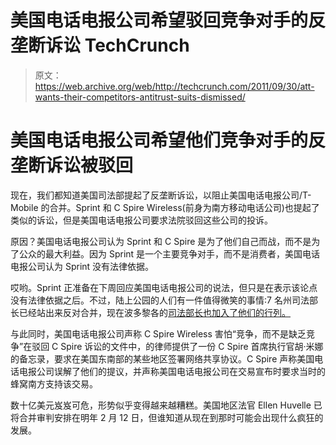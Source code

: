 # 美国电话电报公司希望驳回竞争对手的反垄断诉讼 TechCrunch

> 原文：<https://web.archive.org/web/http://techcrunch.com/2011/09/30/att-wants-their-competitors-antitrust-suits-dismissed/>

# 美国电话电报公司希望他们竞争对手的反垄断诉讼被驳回

现在，我们都知道美国司法部提起了反垄断诉讼，以阻止美国电话电报公司/T-Mobile 的合并。Sprint 和 C Spire Wireless(前身为南方移动电话公司)也提起了类似的诉讼，但是美国电话电报公司要求法院驳回这些公司的投诉。

原因？美国电话电报公司认为 Sprint 和 C Spire 是为了他们自己而战，而不是为了公众的最大利益。因为 Sprint 是一个主要竞争对手，而不是消费者，美国电话电报公司认为 Sprint 没有法律依据。

哎哟。Sprint 正准备在下周回应美国电话电报公司的说法，但只是在表示该论点没有法律依据之后。不过，陆上公园的人们有一件值得微笑的事情:7 名州司法部长已经站出来反对合并，现在波多黎各的[司法部长也加入了他们的行列。](https://web.archive.org/web/20230203072327/http://www.justicia.pr.gov/opdetail.aspx?cn=594)

与此同时，美国电话电报公司声称 C Spire Wireless 害怕“竞争，而不是缺乏竞争”在驳回 C Spire 诉讼的文件中，的律师提供了一份 C Spire 首席执行官胡·米娜的备忘录，要求在美国东南部的某些地区签署网络共享协议。C Spire 声称美国电话电报公司误解了他们的提议，并声称美国电话电报公司在交易宣布时要求当时的蜂窝南方支持该交易。

数十亿美元岌岌可危，形势似乎变得越来越糟糕。美国地区法官 Ellen Huvelle 已将合并审判安排在明年 2 月 12 日，但谁知道从现在到那时可能会出现什么疯狂的发展。